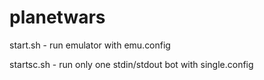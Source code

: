 # planetwars
start.sh - run emulator with emu.config

startsc.sh - run only one stdin/stdout bot with single.config
